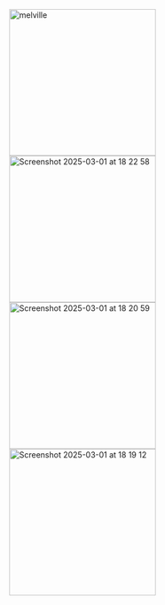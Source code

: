 <img width="264" alt="melville" src="https://github.com/user-attachments/assets/787c83c0-ae57-4ebe-a3ce-5ad5fc514805" />
<img width="264" alt="Screenshot 2025-03-01 at 18 22 58" src="https://github.com/user-attachments/assets/46f318f4-9ac8-4ab1-b6b6-e6a58a69fdfa" />
<img width="264" alt="Screenshot 2025-03-01 at 18 20 59" src="https://github.com/user-attachments/assets/f7f67794-454d-4e81-bd9f-297540325f05" />
<img width="264" alt="Screenshot 2025-03-01 at 18 19 12" src="https://github.com/user-attachments/assets/360d0fe8-3bde-4543-b5f5-093fa1d99af3" />

